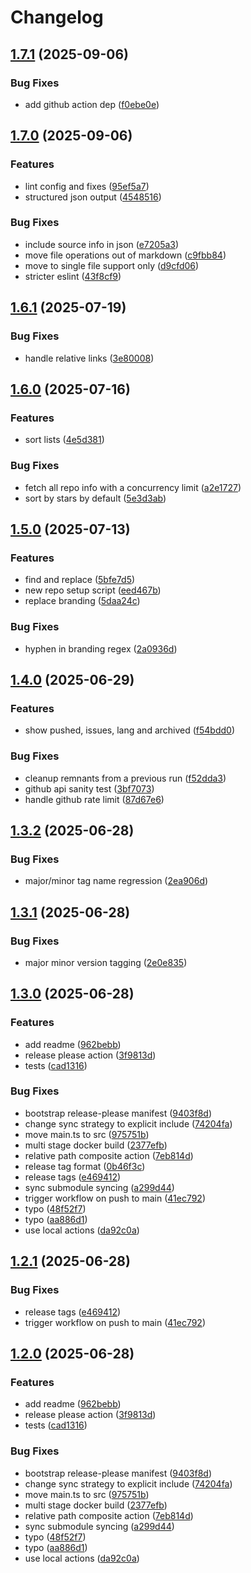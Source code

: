 # Changelog

## [1.7.1](https://github.com/v1nvn/enhansome/compare/v1.7.0...v1.7.1) (2025-09-06)


### Bug Fixes

* add github action dep ([f0ebe0e](https://github.com/v1nvn/enhansome/commit/f0ebe0e8ef4efa3756a1c55531f94f675637257d))

## [1.7.0](https://github.com/v1nvn/enhansome/compare/v1.6.1...v1.7.0) (2025-09-06)


### Features

* lint config and fixes ([95ef5a7](https://github.com/v1nvn/enhansome/commit/95ef5a71bcd17e2a015ef0e2ab298d3012ec3e11))
* structured json output ([4548516](https://github.com/v1nvn/enhansome/commit/454851695d84fe67e89a0538ae456581c575e862))


### Bug Fixes

* include source info in json ([e7205a3](https://github.com/v1nvn/enhansome/commit/e7205a3c66e35c4221650ab34420551f3456f103))
* move file operations out of markdown ([c9fbb84](https://github.com/v1nvn/enhansome/commit/c9fbb84a4c4add1b72e18d3cd2efd5047e7be05a))
* move to single file support only ([d9cfd06](https://github.com/v1nvn/enhansome/commit/d9cfd0616640b7107a8b0ad6b47c1e8ac8fa6f3b))
* stricter eslint ([43f8cf9](https://github.com/v1nvn/enhansome/commit/43f8cf91ad111cda45168473ee4df16026463f14))

## [1.6.1](https://github.com/v1nvn/enhansome/compare/v1.6.0...v1.6.1) (2025-07-19)


### Bug Fixes

* handle relative links ([3e80008](https://github.com/v1nvn/enhansome/commit/3e80008e4540cd220643e51492798fb8bf179587))

## [1.6.0](https://github.com/v1nvn/enhansome/compare/v1.5.0...v1.6.0) (2025-07-16)


### Features

* sort lists ([4e5d381](https://github.com/v1nvn/enhansome/commit/4e5d381443f7cc0a717043242652dd3a17b48678))


### Bug Fixes

* fetch all repo info with a concurrency limit ([a2e1727](https://github.com/v1nvn/enhansome/commit/a2e17272d27bcca91b134736a5c76a535088b44c))
* sort by stars by default ([5e3d3ab](https://github.com/v1nvn/enhansome/commit/5e3d3ab0b97cdb7514e8d8a067e3af7395734223))

## [1.5.0](https://github.com/v1nvn/enhansome/compare/v1.4.0...v1.5.0) (2025-07-13)


### Features

* find and replace ([5bfe7d5](https://github.com/v1nvn/enhansome/commit/5bfe7d5aa2f601c03215658de7ddd12b93471062))
* new repo setup script ([eed467b](https://github.com/v1nvn/enhansome/commit/eed467b06b0113c300133af836d9ef2a187ea97d))
* replace branding ([5daa24c](https://github.com/v1nvn/enhansome/commit/5daa24c7ea5f4f4f9dd254b10fe521a22b5e9bf9))


### Bug Fixes

* hyphen in branding regex ([2a0936d](https://github.com/v1nvn/enhansome/commit/2a0936d0db9c56e295b62a3724ba81b05758ebde))

## [1.4.0](https://github.com/v1nvn/enhansome/compare/v1.3.2...v1.4.0) (2025-06-29)


### Features

* show pushed, issues, lang and archived ([f54bdd0](https://github.com/v1nvn/enhansome/commit/f54bdd0771a9b45fb610cf89ce02c46291d4d052))


### Bug Fixes

* cleanup remnants from a previous run ([f52dda3](https://github.com/v1nvn/enhansome/commit/f52dda3bf0532f41f7a55e0a23cdcac05a6dadf1))
* github api sanity test ([3bf7073](https://github.com/v1nvn/enhansome/commit/3bf70737286c98a75d5122b49e22a914c88b7fb6))
* handle github rate limit ([87d67e6](https://github.com/v1nvn/enhansome/commit/87d67e675b0dc7e15c05eb2c11795673f5479782))

## [1.3.2](https://github.com/v1nvn/enhansome/compare/v1.3.1...v1.3.2) (2025-06-28)


### Bug Fixes

* major/minor tag name regression ([2ea906d](https://github.com/v1nvn/enhansome/commit/2ea906d3ab3e0b8836cf871d900247aeae1ee86c))

## [1.3.1](https://github.com/v1nvn/enhansome/compare/v1.3.0...v1.3.1) (2025-06-28)


### Bug Fixes

* major minor version tagging ([2e0e835](https://github.com/v1nvn/enhansome/commit/2e0e835a22511ea9c8b37e3cf4032a50041f3273))

## [1.3.0](https://github.com/v1nvn/enhansome/compare/v1.2.1...v1.3.0) (2025-06-28)


### Features

* add readme ([962bebb](https://github.com/v1nvn/enhansome/commit/962bebbee92e55d7aa082fdfed5562b836ddc008))
* release please action ([3f9813d](https://github.com/v1nvn/enhansome/commit/3f9813d16e0807c8372aa0610c4ab63feaeca12b))
* tests ([cad1316](https://github.com/v1nvn/enhansome/commit/cad1316d8c5cbb8b24e7725142904a4dd46bd9e4))


### Bug Fixes

* bootstrap release-please manifest ([9403f8d](https://github.com/v1nvn/enhansome/commit/9403f8d70a0670d77cc116ccac88b58d09661682))
* change sync strategy to explicit include ([74204fa](https://github.com/v1nvn/enhansome/commit/74204faabb166cc28fe4dfd24d7361b84e54bd3e))
* move main.ts to src ([975751b](https://github.com/v1nvn/enhansome/commit/975751b455c30549b47ee38dce054dee5f40e19d))
* multi stage docker build ([2377efb](https://github.com/v1nvn/enhansome/commit/2377efbc6aefbd150adec5f96af691ed1ba0e99a))
* relative path composite action ([7eb814d](https://github.com/v1nvn/enhansome/commit/7eb814d6b1925386a705161556621c2032eaf467))
* release tag format ([0b46f3c](https://github.com/v1nvn/enhansome/commit/0b46f3cb8d7f01b4cbbe07f0bc2de7145247fe7a))
* release tags ([e469412](https://github.com/v1nvn/enhansome/commit/e469412fb6dc8c8d1cf68ab583ef8ef5cd9d78b2))
* sync submodule syncing ([a299d44](https://github.com/v1nvn/enhansome/commit/a299d4473d8e8e545be0d66344b0c759fd9beb14))
* trigger workflow on push to main ([41ec792](https://github.com/v1nvn/enhansome/commit/41ec7928d0e0b48a6ff3f1e439135fea92c61951))
* typo ([48f52f7](https://github.com/v1nvn/enhansome/commit/48f52f704f244e76db0f6d50af19f611f009f2a9))
* typo ([aa886d1](https://github.com/v1nvn/enhansome/commit/aa886d105770383973b819b358903b0f06b611ea))
* use local actions ([da92c0a](https://github.com/v1nvn/enhansome/commit/da92c0a57ad8fd49addd507bad7595fc2a93f996))

## [1.2.1](https://github.com/v1nvn/enhansome/compare/enhansome-v1.2.0...enhansome-v1.2.1) (2025-06-28)


### Bug Fixes

* release tags ([e469412](https://github.com/v1nvn/enhansome/commit/e469412fb6dc8c8d1cf68ab583ef8ef5cd9d78b2))
* trigger workflow on push to main ([41ec792](https://github.com/v1nvn/enhansome/commit/41ec7928d0e0b48a6ff3f1e439135fea92c61951))

## [1.2.0](https://github.com/v1nvn/enhansome/compare/enhansome-v1.1.0...enhansome-v1.2.0) (2025-06-28)


### Features

* add readme ([962bebb](https://github.com/v1nvn/enhansome/commit/962bebbee92e55d7aa082fdfed5562b836ddc008))
* release please action ([3f9813d](https://github.com/v1nvn/enhansome/commit/3f9813d16e0807c8372aa0610c4ab63feaeca12b))
* tests ([cad1316](https://github.com/v1nvn/enhansome/commit/cad1316d8c5cbb8b24e7725142904a4dd46bd9e4))


### Bug Fixes

* bootstrap release-please manifest ([9403f8d](https://github.com/v1nvn/enhansome/commit/9403f8d70a0670d77cc116ccac88b58d09661682))
* change sync strategy to explicit include ([74204fa](https://github.com/v1nvn/enhansome/commit/74204faabb166cc28fe4dfd24d7361b84e54bd3e))
* move main.ts to src ([975751b](https://github.com/v1nvn/enhansome/commit/975751b455c30549b47ee38dce054dee5f40e19d))
* multi stage docker build ([2377efb](https://github.com/v1nvn/enhansome/commit/2377efbc6aefbd150adec5f96af691ed1ba0e99a))
* relative path composite action ([7eb814d](https://github.com/v1nvn/enhansome/commit/7eb814d6b1925386a705161556621c2032eaf467))
* sync submodule syncing ([a299d44](https://github.com/v1nvn/enhansome/commit/a299d4473d8e8e545be0d66344b0c759fd9beb14))
* typo ([48f52f7](https://github.com/v1nvn/enhansome/commit/48f52f704f244e76db0f6d50af19f611f009f2a9))
* typo ([aa886d1](https://github.com/v1nvn/enhansome/commit/aa886d105770383973b819b358903b0f06b611ea))
* use local actions ([da92c0a](https://github.com/v1nvn/enhansome/commit/da92c0a57ad8fd49addd507bad7595fc2a93f996))
